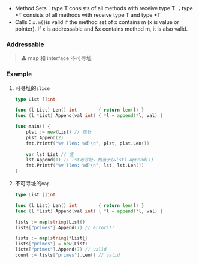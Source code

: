 *   Method Sets：type T consists of all methods with receive type T ；type *T consists of all methods with receive type T and type *T
*   Calls：`x.m()`is valid if the method set of x contains m (x is value or pointer). If x is addressable and &x contains method m, it is also valid.

### Addressable

>   ⚠️ map 和 interface 不可寻址

### Example

1.  可寻址的`slice`

    ```go
    type List []int
    
    func (l List) Len() int        { return len(l) }
    func (l *List) Append(val int) { *l = append(*l, val) }
    
    func main() {
    	plst := new(List) // 指针
    	plst.Append(2)
    	fmt.Printf("%v (len: %d)\n", plst, plst.Len())
        
    	var lst List // 值
        lst.Append(1) // lst可寻址，相当于(&lst).Append(1)
    	fmt.Printf("%v (len: %d)\n", lst, lst.Len())
    }
    ```

2.  不可寻址的`map`

    ```go
    type List []int
    
    func (l List) Len() int        { return len(l) }
    func (l *List) Append(val int) { *l = append(*l, val) }
    
    lists := map[string]List{}
    lists["primes"].Append(7) // error!!!
    
    lists := map[string]*List{}
    lists["primes"] = new(List)
    lists["primes"].Append(7) // valid
    count := lists["primes"].Len() // valid
    ```

    

